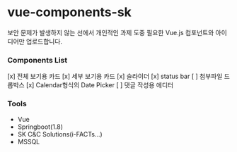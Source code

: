 # vue-components-sk
보안 문제가 발생하지 않는 선에서 개인적인 과제 도중 필요한 Vue.js 컴포넌트와 아이디어만 업로드합니다.

### Components List
[x] 전체 보기용 카드
[x] 세부 보기용 카드
[x] 슬라이더
[x] status bar
[ ] 첨부파일 드롭박스
[x] Calendar형식의 Date Picker
[ ] 댓글 작성용 에디터

### Tools
- Vue
- Springboot(1.8)
- SK C&C Solutions(i-FACTs...)
- MSSQL